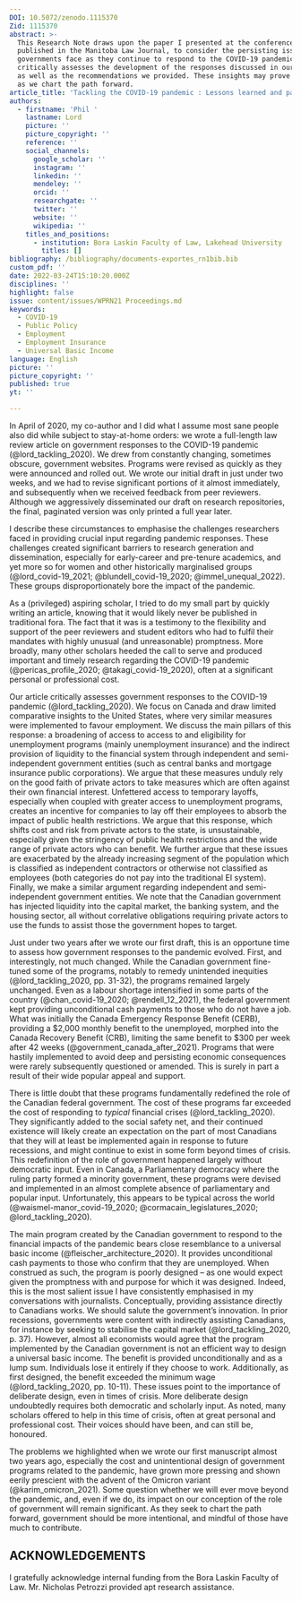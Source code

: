 ```yaml
---
DOI: 10.5072/zenodo.1115370
Zid: 1115370
abstract: >-
  This Research Note draws upon the paper I presented at the conference,
  published in the Manitoba Law Journal, to consider the persisting issues
  governments face as they continue to respond to the COVID-19 pandemic. It
  critically assesses the development of the responses discussed in our article,
  as well as the recommendations we provided. These insights may prove valuable
  as we chart the path forward.
article_title: 'Tackling the COVID-19 pandemic : Lessons learned and paths forward'
authors:
  - firstname: 'Phil '
    lastname: Lord
    picture: ''
    picture_copyright: ''
    reference: ''
    social_channels:
      google_scholar: ''
      instagram: ''
      linkedin: ''
      mendeley: ''
      orcid: ''
      researchgate: ''
      twitter: ''
      website: ''
      wikipedia: ''
    titles_and_positions:
      - institution: Bora Laskin Faculty of Law, Lakehead University
        titles: []
bibliography: /bibliography/documents-exportes_rn1bib.bib
custom_pdf: ''
date: 2022-03-24T15:10:20.000Z
disciplines: ''
highlight: false
issue: content/issues/WPRN21 Proceedings.md
keywords:
  - COVID-19
  - Public Policy
  - Employment
  - Employment Insurance
  - Universal Basic Income
language: English
picture: ''
picture_copyright: ''
published: true
yt: ''

---
```



In April of 2020, my co-author and I did what I assume most sane people also did while subject to stay-at-home orders: we wrote a full-length law review article on government responses to the COVID-19 pandemic (@lord_tackling_2020). We drew from constantly changing, sometimes obscure, government websites. Programs were revised as quickly as they were announced and rolled out. We wrote our initial draft in just under two weeks, and we had to revise significant portions of it almost immediately, and subsequently when we received feedback from peer reviewers. Although we aggressively disseminated our draft on research repositories, the final, paginated version was only printed a full year later.

I describe these circumstances to emphasise the challenges researchers faced in providing crucial input regarding pandemic responses. These challenges created significant barriers to research generation and dissemination, especially for early-career and pre-tenure academics, and yet more so for women and other historically marginalised groups (@lord_covid-19_2021; @blundell_covid-19_2020; @immel_unequal_2022). These groups disproportionately bore the impact of the pandemic.

As a (privileged) aspiring scholar, I tried to do my small part by quickly writing an article, knowing that it would likely never be published in traditional fora. The fact that it was is a testimony to the flexibility and support of the peer reviewers and student editors who had to fulfil their mandates with highly unusual (and unreasonable) promptness. More broadly, many other scholars heeded the call to serve and produced important and timely research regarding the COVID-19 pandemic (@pericas_profile_2020; @takagi_covid-19_2020), often at a significant personal or professional cost.

Our article critically assesses government responses to the COVID-19 pandemic (@lord_tackling_2020). We focus on Canada and draw limited comparative insights to the United States, where very similar measures were implemented to favour employment. We discuss the main pillars of this response: a broadening of access to access to and eligibility for unemployment programs (mainly unemployment insurance) and the indirect provision of liquidity to the financial system through independent and semi-independent government entities (such as central banks and mortgage insurance public corporations). We argue that these measures unduly rely on the good faith of private actors to take measures which are often against their own financial interest. Unfettered access to temporary layoffs, especially when coupled with greater access to unemployment programs, creates an incentive for companies to lay off their employees to absorb the impact of public health restrictions. We argue that this response, which shifts cost and risk from private actors to the state, is unsustainable, especially given the stringency of public health restrictions and the wide range of private actors who can benefit. We further argue that these issues are exacerbated by the already increasing segment of the population which is classified as independent contractors or otherwise not classified as employees (both categories do not pay into the traditional EI system). Finally, we make a similar argument regarding independent and semi-independent government entities. We note that the Canadian government has injected liquidity into the capital market, the banking system, and the housing sector, all without correlative obligations requiring private actors to use the funds to assist those the government hopes to target.

Just under two years after we wrote our first draft, this is an opportune time to assess how government responses to the pandemic evolved. First, and interestingly, not much changed. While the Canadian government fine-tuned some of the programs, notably to remedy unintended inequities (@lord_tackling_2020, pp. 31-32), the programs remained largely unchanged. Even as a labour shortage intensified in some parts of the country (@chan_covid-19_2020; @rendell_12_2021), the federal government kept providing unconditional cash payments to those who do not have a job. What was initially the Canada Emergency Response Benefit (CERB), providing a $2,000 monthly benefit to the unemployed, morphed into the Canada Recovery Benefit (CRB), limiting the same benefit to $300 per week after 42 weeks (@government_canada_after_2021). Programs that were hastily implemented to avoid deep and persisting economic consequences were rarely subsequently questioned or amended. This is surely in part a result of their wide popular appeal and support.

There is little doubt that these programs fundamentally redefined the role of the Canadian federal government. The cost of these programs far exceeded the cost of responding to _typical_ financial crises (@lord_tackling_2020). They significantly added to the social safety net, and their continued existence will likely create an expectation on the part of most Canadians that they will at least be implemented again in response to future recessions, and might continue to exist in some form beyond times of crisis. This redefinition of the role of government happened largely without democratic input. Even in Canada, a Parliamentary democracy where the ruling party formed a minority government, these programs were devised and implemented in an almost complete absence of parliamentary and popular input. Unfortunately, this appears to be typical across the world (@waismel-manor_covid-19_2020; @cormacain_legislatures_2020; @lord_tackling_2020).

The main program created by the Canadian government to respond to the financial impacts of the pandemic bears close resemblance to a universal basic income (@fleischer_architecture_2020). It provides unconditional cash payments to those who confirm that they are unemployed. When construed as such, the program is poorly designed – as one would expect given the promptness with and purpose for which it was designed. Indeed, this is the most salient issue I have consistently emphasised in my conversations with journalists. Conceptually, providing assistance directly to Canadians works. We should salute the government’s innovation. In prior recessions, governments were content with indirectly assisting Canadians, for instance by seeking to stabilise the capital market (@lord_tackling_2020, p. 37). However, almost all economists would agree that the program implemented by the Canadian government is not an efficient way to design a universal basic income. The benefit is provided unconditionally and as a lump sum. Individuals lose it entirely if they choose to work. Additionally, as first designed, the benefit exceeded the minimum wage (@lord_tackling_2020, pp. 10-11). These issues point to the importance of deliberate design, even in times of crisis. More deliberate design undoubtedly requires both democratic and scholarly input. As noted, many scholars offered to help in this time of crisis, often at great personal and professional cost. Their voices should have been, and can still be, honoured.

The problems we highlighted when we wrote our first manuscript almost two years ago, especially the cost and unintentional design of government programs related to the pandemic, have grown more pressing and shown eerily prescient with the advent of the Omicron variant (@karim_omicron_2021). Some question whether we will ever move beyond the pandemic, and, even if we do, its impact on our conception of the role of government will remain significant. As they seek to chart the path forward, government should be more intentional, and mindful of those have much to contribute.

## ACKNOWLEDGEMENTS

I gratefully acknowledge internal funding from the Bora Laskin Faculty of Law. Mr. Nicholas Petrozzi provided apt research assistance.
